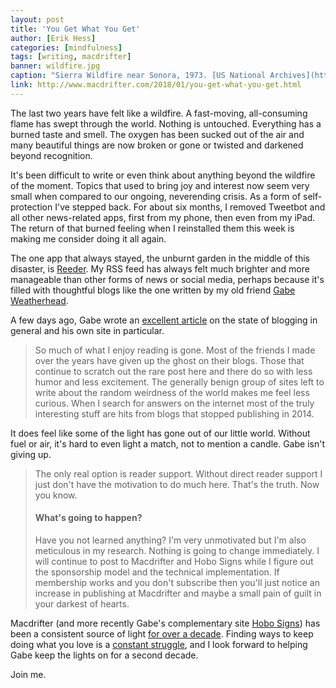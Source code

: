 ```yaml
---
layout: post
title: 'You Get What You Get'
author: [Erik Hess]
categories: [mindfulness]
tags: [writing, macdrifter]
banner: wildfire.jpg
caption: "Sierra Wildfire near Sonora, 1973. [US National Archives](https://flic.kr/p/bU6Ujt)"
link: http://www.macdrifter.com/2018/01/you-get-what-you-get.html
---
```


The last two years have felt like a wildfire. A fast-moving, all-consuming flame has swept through the world. Nothing is untouched. Everything has a burned taste and smell. The oxygen has been sucked out of the air and many beautiful things are now broken or gone or twisted and darkened beyond recognition.

It's been difficult to write or even think about anything beyond the wildfire of the moment. Topics that used to bring joy and interest now seem very small when compared to our ongoing, neverending crisis. As a form of self-protection I've stepped back. For about six months, I removed Tweetbot and all other news-related apps, first from my phone, then even from my iPad. The return of that burned feeling when I reinstalled them this week is making me consider doing it all again.

The one app that always stayed, the unburnt garden in the middle of this disaster, is [Reeder](http://reederapp.com/). My RSS feed has always felt much brighter and more manageable than other forms of news or social media, perhaps because it's filled with thoughtful blogs like the one written by my old friend [Gabe Weatherhead](http://macdrifter.com). 

A few days ago, Gabe wrote an [excellent article](http://www.macdrifter.com/2018/01/you-get-what-you-get.html) on the state of blogging in general and his own site in particular.

> So much of what I enjoy reading is gone. Most of the friends I made over the years have given up the ghost on their blogs. Those that continue to scratch out the rare post here and there do so with less humor and less excitement. The generally benign group of sites left to write about the random weirdness of the world makes me feel less curious. When I search for answers on the internet most of the truly interesting stuff are hits from blogs that stopped publishing in 2014.

It does feel like some of the light has gone out of our little world. Without fuel or air, it's hard to even light a match, not to mention a candle. Gabe isn't giving up. 

> The only real option is reader support. Without direct reader support I just don't have the motivation to do much here. That's the truth. Now you know.
> 
> #### What's going to happen?
>  
> Have you not learned anything? I'm very unmotivated but I'm also meticulous in my research. Nothing is going to change immediately. I will continue to post to Macdrifter and Hobo Signs while I figure out the sponsorship model and the technical implementation. If membership works and you don't subscribe then you'll just notice an increase in publishing at Macdrifter and maybe a small pain of guilt in your darkest of hearts.

Macdrifter (and more recently Gabe's complementary site [Hobo Signs](http://hobosigns.macdrifter.com/)) has been a consistent source of light [for over a decade](http://www.macdrifter.com/2006/08/here-we-go.html). Finding ways to keep doing what you love is a [constant struggle](http://www.macdrifter.com/2012/02/charity-case.html), and I look forward to helping Gabe keep the lights on for a second decade. 

Join me.

